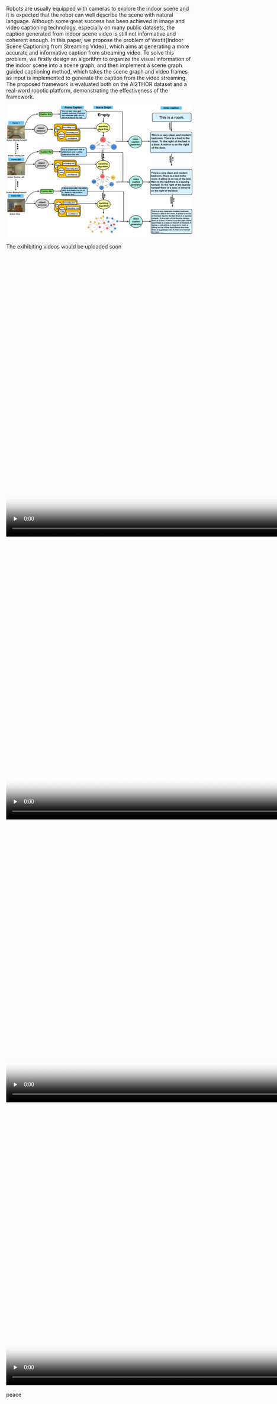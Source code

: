 

Robots are usually equipped with cameras to explore the indoor scene and it is expected that the robot can well describe the scene with natural language. Although some great success has been achieved in image and video captioning technology, especially on many public datasets, the caption generated from indoor scene video is still not informative and coherent enough. In this paper, we propose the problem of \textit{Indoor Scene Captioning from Streaming Video}, which aims at generating a more accurate and informative caption from streaming video. To solve this problem, we firstly design an algorithm to organize the visual information of the indoor scene into a scene graph, and then implement a scene graph guided captioning method, which takes the scene graph and video frames as input is implemented to generate the caption from the video streaming. The proposed framework is evaluated both on the AI2THOR dataset and a real-word robotic platform, demonstrating the effectiveness of the framework.

<img src="framework.png" />

The exihibiting videos would be uploaded soon

<video id="video" controls="controls" preload="none" width="1440" height="760" poster='FP5_p4.png'>
      <source id="mp4" src="FP5_p4_1.mp4" type="video/mp4">
      <p>Your user agent does not support the HTML5 Video element.</p>
</video>

<video id="video" controls="controls" preload="none" width="1440" height="760" poster='FP206_p4.png'>
      <source id="mp4" src="FP206_p4.mp4" type="video/mp4">
      <p>Your user agent does not support the HTML5 Video element.</p>
</video>

<video id="video" controls="controls" preload="none" width="1440" height="760" poster='office_b1_p5.png'>
      <source id="mp4" src="office_b1_p5.mp4" type="video/mp4">
      <p>Your user agent does not support the HTML5 Video element.</p>
</video>

<video id="video" controls="controls" preload="none" width="1440" height="760" poster='s1_b2_p4.png'>
      <source id="mp4" src="s1_b2_p4.mp4" type="video/mp4">
      <p>Your user agent does not support the HTML5 Video element.</p>
</video>

peace
